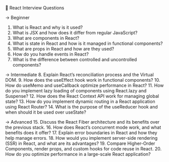 🔵 React Interview Questions

→ Beginner 
1. What is React and why is it used?
2. What is JSX and how does it differ from regular JavaScript?
3. What are components in React?
4. What is state in React and how is it managed in functional components?
5. What are props in React and how are they used?
6. How do you handle events in React?
7. What is the difference between controlled and uncontrolled components?

→ Intermediate 
8. Explain React’s reconciliation process and the Virtual DOM.
9. How does the useEffect hook work in functional components?
10. How do useMemo and useCallback optimize performance in React?
11. How do you implement lazy loading of components using React.lazy and Suspense?
12. How does the React Context API work for managing global state?
13. How do you implement dynamic routing in a React application using React Router?
14. What is the purpose of the useReducer hook and when should it be used over useState?

→ Advanced 
15. Discuss the React Fiber architecture and its benefits over the previous stack.
16. How does React’s concurrent mode work, and what benefits does it offer?
17. Explain error boundaries in React and how they help manage errors.
18. How would you implement server-side rendering (SSR) in React, and what are its advantages?
19. Compare Higher-Order Components, render props, and custom hooks for code reuse in React.
20. How do you optimize performance in a large-scale React application?